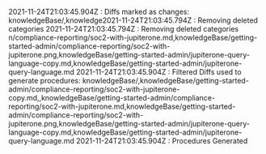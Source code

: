 2021-11-24T21:03:45.904Z : 
Diffs marked as changes: knowledgeBase/,knowledge2021-11-24T21:03:45.794Z : 
Removing deleted categories
2021-11-24T21:03:45.794Z : 
Removing deleted categories
n/compliance-reporting/soc2-with-jupiterone.md,knowledgeBase/getting-started-admin/compliance-reporting/soc2-with-jupiterone.png,knowledgeBase/getting-started-admin/jupiterone-query-language-copy.md,knowledgeBase/getting-started-admin/jupiterone-query-language.md
2021-11-24T21:03:45.904Z : 
Filtered Diffs used to generate procedures: knowledgeBase/,knowledgeBase/getting-started-admin/compliance-reporting/soc2-with-jupiterone-copy.md,,knowledgeBase/getting-started-admin/compliance-reporting/soc2-with-jupiterone.md,knowledgeBase/getting-started-admin/compliance-reporting/soc2-with-jupiterone.png,knowledgeBase/getting-started-admin/jupiterone-query-language-copy.md,knowledgeBase/getting-started-admin/jupiterone-query-language.md
2021-11-24T21:03:45.904Z : 
Procedures Generated
